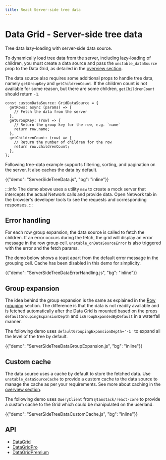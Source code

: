 ```yaml
---
title: React Server-side tree data
---
```


# Data Grid - Server-side tree data [<span class="plan-pro"></span>](/x/introduction/licensing/#pro-plan 'Pro plan')

<p class="description">Tree data lazy-loading with server-side data source.</p>

To dynamically load tree data from the server, including lazy-loading of children, you must create a data source and pass the `unstable_dataSource` prop to the Data Grid, as detailed in the [overview section](/x/react-data-grid/server-side-data/).

The data source also requires some additional props to handle tree data, namely `getGroupKey` and `getChildrenCount`. If the children count is not available for some reason, but there are some children, `getChildrenCount` should return `-1`.

```tsx
const customDataSource: GridDataSource = {
  getRows: async (params) => {
    // Fetch the data from the server
  },
  getGroupKey: (row) => {
    // Return the group key for the row, e.g. `name`
    return row.name;
  },
  getChildrenCount: (row) => {
    // Return the number of children for the row
    return row.childrenCount;
  },
};
```

Following tree-data example supports filtering, sorting, and pagination on the server. It also caches the data by default.

{{"demo": "ServerSideTreeData.js", "bg": "inline"}}

:::info
The demo above uses a utility `msw` to create a mock server that intercepts the actual Network calls and provide data. Open Network tab in the browser's developer tools to see the requests and corresponding responses.
:::

## Error handling

For each row group expansion, the data source is called to fetch the children. If an error occurs during the fetch, the grid will display an error message in the row group cell. `unstable_onDataSourceError` is also triggered with the error and the fetch params.

The demo below shows a toast apart from the default error message in the grouping cell. Cache has been disabled in this demo for simplicity.

{{"demo": "ServerSideTreeDataErrorHandling.js", "bg": "inline"}}

## Group expansion

The idea behind the group expansion is the same as explained in the [Row grouping](/x/react-data-grid/row-grouping/#group-expansion) section. The difference is that the data is not readily available and is fetched automatically after the Data Grid is mounted based on the props `defaultGroupingExpansionDepth` and `isGroupExpandedByDefault` in a waterfall manner.

The following demo uses `defaultGroupingExpansionDepth='-1'` to expand all the level of the tree by default.

{{"demo": "ServerSideTreeDataGroupExpansion.js", "bg": "inline"}}

## Custom cache

The data source uses a cache by default to store the fetched data. Use `unstable_dataSourceCache` to provide a custom cache to the data source to manage the cache as per your requirements. See more about caching in the [overview section](/x/react-data-grid/server-side-data/#data-caching).

The following demo uses `QueryClient` from `@tanstack/react-core` to provide a custom cache to the Grid which could be manipulated on the userland.

{{"demo": "ServerSideTreeDataCustomCache.js", "bg": "inline"}}

## API

- [DataGrid](/x/api/data-grid/data-grid/)
- [DataGridPro](/x/api/data-grid/data-grid-pro/)
- [DataGridPremium](/x/api/data-grid/data-grid-premium/)
